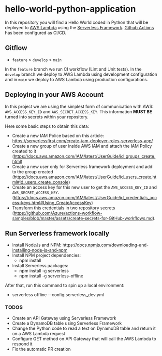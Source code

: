 
# hello-world-python-application

In this repository you will find a Hello World coded in Python that will be deployed to [AWS Lambda](https://aws.amazon.com/pt/lambda) using the [Serverless Framework](https://www.serverless.com).
[Github Actions](https://github.com/features/actions) has been configured as CI/CD.

## Gitflow

- `feature` > `develop` > `main`

In the `feature` branch we run CI workflow (Lint and Unit tests). In the `develop` branch we deploy to AWS Lambda using development configuration and in `main` we deploy to AWS Lambda using production configurations.

## Deploying in your AWS Account

In this project we are using the simplest form of communication with AWS: `AWS_ACCESS_KEY_ID` and `AWS_SECRET_ACCESS_KEY`.
This information **MUST BE** turned into secrets within your repository.

Here some basic steps to obtain this data:

- Create a new IAM Police based on this article: <https://serverlessfirst.com/create-iam-deployer-roles-serverless-app/>
- Create a new group of user inside AWS IAM and attach the IAM Policy created to it (<https://docs.aws.amazon.com/IAM/latest/UserGuide/id_groups_create.html>)
- Create a new user only for Serverless framework deployment and add to the group created (<https://docs.aws.amazon.com/IAM/latest/UserGuide/id_users_create.html#id_users_create_console>)
- Create an access key for this new user to get the `AWS_ACCESS_KEY_ID` and `AWS_SECRET_ACCESS_KEY`. (<https://docs.aws.amazon.com/IAM/latest/UserGuide/id_credentials_access-keys.html#Using_CreateAccessKey>)
- Transform this credentials in two repository secrets (<https://github.com/Azure/actions-workflow-samples/blob/master/assets/create-secrets-for-GitHub-workflows.md>).

## Run Serverless framework locally

- Install NodeJs and NPM: <https://docs.npmjs.com/downloading-and-installing-node-js-and-npm>
- Install NPM project dependencies:
  - npm install
- Install Serverless packages:
  - npm install -g serverless
  - npm install -g serverless-offline

After that, run this command to spin up a local environment:

- serverless offline --config serverless_dev.yml

### TODOS

- Create an API Gateway using Serverless Framework
- Create a DynamoDB table using Serverless Framework
- Change the Python code to read a text on DynamoDB table and return it on a AWS Lambda request
- Configure GET method on API Gateway that will call the AWS Lambda to respond it
- Fix the automatic PR creation
